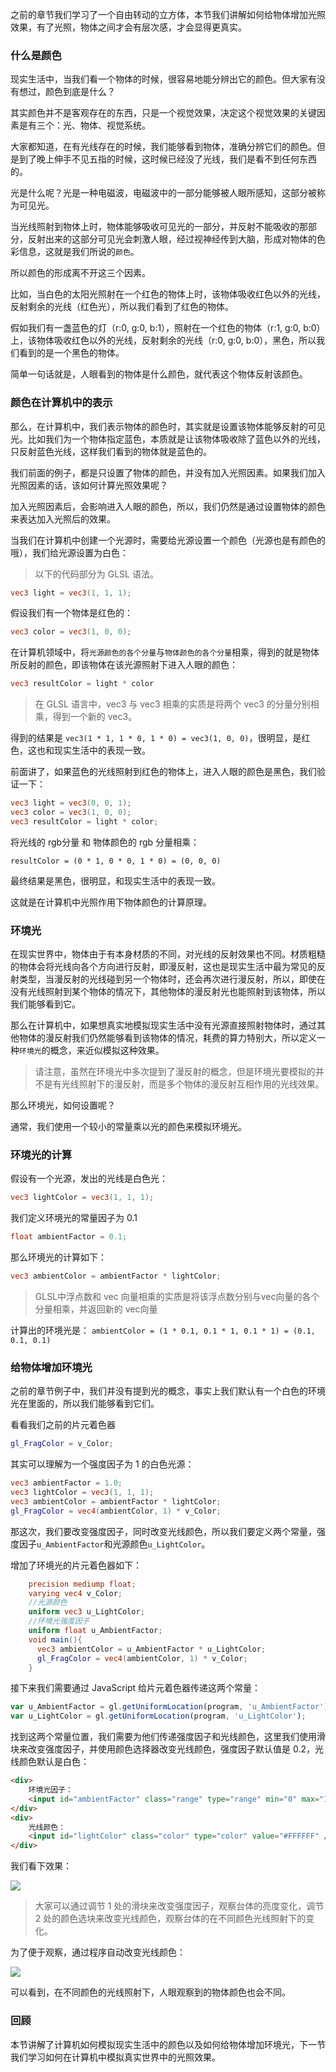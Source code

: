 之前的章节我们学习了一个自由转动的立方体，本节我们讲解如何给物体增加光照效果，有了光照，物体之间才会有层次感，才会显得更真实。

### 什么是颜色

现实生活中，当我们看一个物体的时候，很容易地能分辨出它的颜色。但大家有没有想过，颜色到底是什么？

其实颜色并不是客观存在的东西，只是一个视觉效果，决定这个视觉效果的关键因素是有三个：光、物体、视觉系统。

大家都知道，在有光线存在的时候，我们能够看到物体，准确分辨它们的颜色。但是到了晚上伸手不见五指的时候，这时候已经没了光线，我们是看不到任何东西的。

光是什么呢？光是一种电磁波，电磁波中的一部分能够被人眼所感知，这部分被称为可见光。

当光线照射到物体上时，物体能够吸收可见光的一部分，并反射不能吸收的那部分，反射出来的这部分可见光会刺激人眼，经过视神经传到大脑，形成对物体的色彩信息，这就是我们所说的`颜色`。

所以颜色的形成离不开这三个因素。

比如，当白色的太阳光照射在一个红色的物体上时，该物体吸收红色以外的光线，反射剩余的光线（红色光），所以我们看到了红色的物体。

假如我们有一盏蓝色的灯（r:0, g:0, b:1），照射在一个红色的物体（r:1, g:0, b:0）上，该物体吸收红色以外的光线，反射剩余的光线（r:0, g:0, b:0），黑色，所以我们看到的是一个黑色的物体。

简单一句话就是，人眼看到的物体是什么颜色，就代表这个物体反射该颜色。

### 颜色在计算机中的表示

那么，在计算机中，我们表示物体的颜色时，其实就是设置该物体能够反射的可见光。比如我们为一个物体指定蓝色，本质就是让该物体吸收除了蓝色以外的光线，只反射蓝色光线，这样我们看到的物体就是蓝色的。

我们前面的例子，都是只设置了物体的颜色，并没有加入光照因素。如果我们加入光照因素的话，该如何计算光照效果呢？

加入光照因素后，会影响进入人眼的颜色，所以，我们仍然是通过设置物体的颜色来表达加入光照后的效果。

当我们在计算机中创建一个光源时，需要给光源设置一个颜色（光源也是有颜色的哦），我们给光源设置为白色：

> 以下的代码部分为 GLSL 语法。

```glsl
vec3 light = vec3(1, 1, 1);
```

假设我们有一个物体是红色的：
```glsl
vec3 color = vec3(1, 0, 0);
```

在计算机领域中，将`光源颜色的各个分量`与`物体颜色的各个分量`相乘，得到的就是物体所反射的颜色，即该物体在该光源照射下进入人眼的颜色：
```glsl
vec3 resultColor = light * color
```

> 在 GLSL 语言中，vec3 与 vec3 相乘的实质是将两个 vec3 的分量分别相乘，得到一个新的 vec3。

得到的结果是 `vec3(1 * 1, 1 * 0, 1 * 0) = vec3(1, 0, 0)`，很明显，是红色，这也和现实生活中的表现一致。

前面讲了，如果蓝色的光线照射到红色的物体上，进入人眼的颜色是黑色，我们验证一下：
```glsl
vec3 light = vec3(0, 0, 1);
vec3 color = vec3(1, 0, 0);
vec3 resultColor = light * color;
```

将光线的 rgb分量 和 物体颜色的 rgb 分量相乘：

`resultColor = (0 * 1, 0 * 0, 1 * 0) = (0, 0, 0)`

最终结果是黑色，很明显，和现实生活中的表现一致。

这就是在计算机中光照作用下物体颜色的计算原理。

### 环境光

在现实世界中，物体由于有本身材质的不同，对光线的反射效果也不同。材质粗糙的物体会将光线向各个方向进行反射，即漫反射，这也是现实生活中最为常见的反射类型，当漫反射的光线碰到另一个物体时，还会再次进行漫反射，所以，即使在没有光线照射到某个物体的情况下，其他物体的漫反射光也能照射到该物体，所以我们能够看到它。

那么在计算机中，如果想真实地模拟现实生活中没有光源直接照射物体时，通过其他物体的漫反射我们仍然能够看到该物体的情况，耗费的算力特别大，所以定义一种`环境光`的概念，来近似模拟这种效果。

> 请注意，虽然在环境光中多次提到了漫反射的概念，但是环境光要模拟的并不是有光线照射下的漫反射，而是多个物体的漫反射互相作用的光线效果。

那么环境光，如何设置呢？

通常，我们使用一个较小的常量乘以光的颜色来模拟环境光。

### 环境光的计算

假设有一个光源，发出的光线是白色光：
```glsl
vec3 lightColor = vec3(1, 1, 1);
```

我们定义环境光的常量因子为 0.1
```glsl
float ambientFactor = 0.1;
```

那么环境光的计算如下：
```glsl
vec3 ambientColor = ambientFactor * lightColor;
```

> GLSL中浮点数和 vec 向量相乘的实质是将该浮点数分别与vec向量的各个分量相乘，并返回新的 vec向量

计算出的环境光是： `ambientColor = (1 * 0.1, 0.1 * 1, 0.1 * 1) = (0.1, 0.1, 0.1)`

### 给物体增加环境光

之前的章节例子中，我们并没有提到光的概念，事实上我们默认有一个白色的环境光在里面的，所以我们能够看到它们。

看看我们之前的片元着色器
```glsl
gl_FragColor = v_Color;
```

其实可以理解为一个强度因子为 1 的白色光源：
```glsl
vec3 ambientFactor = 1.0;
vec3 lightColor = vec3(1, 1, 1);
vec3 ambientColor = ambientFactor * lightColor;
gl_FragColor = vec4(ambientColor, 1) * v_Color;
```

那这次，我们要改变强度因子，同时改变光线颜色，所以我们要定义两个常量，强度因子`u_AmbientFactor`和光源颜色`u_LightColor`。

增加了环境光的片元着色器如下：
```glsl
    precision mediump float;
    varying vec4 v_Color;
    //光源颜色
    uniform vec3 u_LightColor;
    //环境光强度因子
    uniform float u_AmbientFactor;
    void main(){
      vec3 ambientColor = u_AmbientFactor * u_LightColor;
      gl_FragColor = vec4(ambientColor, 1) * v_Color;
    }
```

接下来我们需要通过 JavaScript 给片元着色器传递这两个常量：
```js
var u_AmbientFactor = gl.getUniformLocation(program, 'u_AmbientFactor');
var u_LightColor = gl.getUniformLocation(program, 'u_LightColor');
```

找到这两个常量位置，我们需要为他们传递强度因子和光线颜色，这里我们使用滑块来改变强度因子，并使用颜色选择器改变光线颜色，强度因子默认值是 0.2，光线颜色默认是白色：
```html
<div>
    环境光因子：
    <input id="ambientFactor" class="range" type="range" min="0" max="1" step="0.01" value="0.2" /> 
</div>
<div>
  	光线颜色：
  	<input id="lightColor" class="color" type="color" value="#FFFFFF" />
</div>
```

我们看下效果：

![](https://p1-jj.byteimg.com/tos-cn-i-t2oaga2asx/gold-user-assets/2018/10/10/1665d141d1c28518~tplv-t2oaga2asx-jj-mark:3024:0:0:0:q75.awebp)

> 大家可以通过调节 1 处的滑块来改变强度因子，观察台体的亮度变化，调节 2 处的颜色选块来改变光线颜色，观察台体的在不同颜色光线照射下的变化。

为了便于观察，通过程序自动改变光线颜色：

![](https://p1-jj.byteimg.com/tos-cn-i-t2oaga2asx/gold-user-assets/2018/10/10/1665d30d064c856f~tplv-t2oaga2asx-jj-mark:3024:0:0:0:q75.awebp)

可以看到，在不同颜色的光线照射下，人眼观察到的物体颜色也会不同。

### 回顾

本节讲解了计算机如何模拟现实生活中的颜色以及如何给物体增加环境光，下一节我们学习如何在计算机中模拟真实世界中的光照效果。